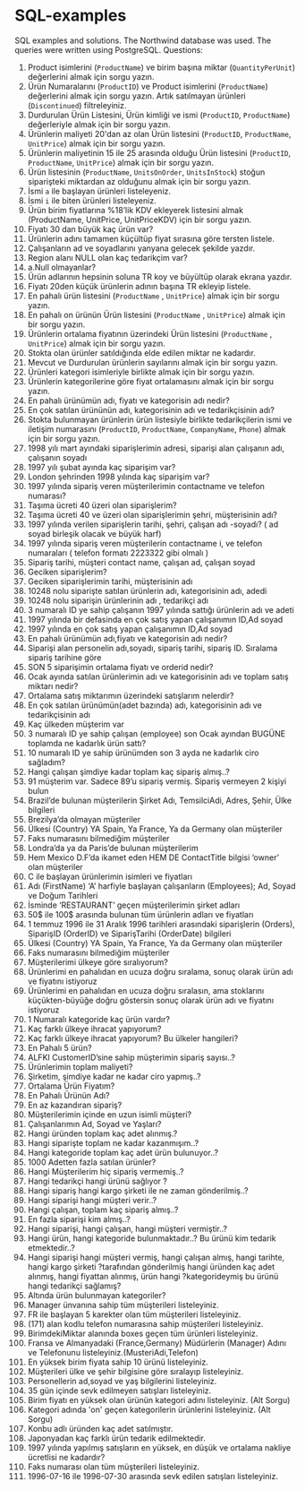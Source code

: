 # SQL-examples
SQL examples and solutions.
The Northwind database was used.
The queries were written using PostgreSQL.
Questions:
1. Product isimlerini (`ProductName`) ve birim başına miktar (`QuantityPerUnit`) değerlerini almak için sorgu yazın.
2. Ürün Numaralarını (`ProductID`) ve Product isimlerini (`ProductName`) değerlerini almak için sorgu yazın. Artık satılmayan ürünleri (`Discontinued`) filtreleyiniz.
3. Durdurulan Ürün Listesini, Ürün kimliği ve ismi (`ProductID`, `ProductName`) değerleriyle almak için bir sorgu yazın.
4. Ürünlerin maliyeti 20'dan az olan Ürün listesini (`ProductID`, `ProductName`, `UnitPrice`) almak için bir sorgu yazın.
5. Ürünlerin maliyetinin 15 ile 25 arasında olduğu Ürün listesini (`ProductID`, `ProductName`, `UnitPrice`) almak için bir sorgu yazın.
6. Ürün listesinin (`ProductName`, `UnitsOnOrder`, `UnitsInStock`) stoğun siparişteki miktardan az olduğunu almak için bir sorgu yazın.
7. İsmi `a` ile başlayan ürünleri listeleyeniz.
8. İsmi `i` ile biten ürünleri listeleyeniz.
9. Ürün birim fiyatlarına %18’lik KDV ekleyerek listesini almak (ProductName, UnitPrice, UnitPriceKDV) için bir sorgu yazın.
10. Fiyatı 30 dan büyük kaç ürün var?
11. Ürünlerin adını tamamen küçültüp fiyat sırasına göre tersten listele.
12. Çalışanların ad ve soyadlarını yanyana gelecek şekilde yazdır.
13. Region alanı NULL olan kaç tedarikçim var?
14. a.Null olmayanlar?
15. Ürün adlarının hepsinin soluna TR koy ve büyültüp olarak ekrana yazdır.
16. Fiyatı 20den küçük ürünlerin adının başına TR ekleyip listele.
17. En pahalı ürün listesini (`ProductName` , `UnitPrice`) almak için bir sorgu yazın.
18. En pahalı on ürünün Ürün listesini (`ProductName` , `UnitPrice`) almak için bir sorgu yazın.
19. Ürünlerin ortalama fiyatının üzerindeki Ürün listesini (`ProductName` , `UnitPrice`) almak için bir sorgu yazın.
20. Stokta olan ürünler satıldığında elde edilen miktar ne kadardır.
21. Mevcut ve Durdurulan ürünlerin sayılarını almak için bir sorgu yazın.
22. Ürünleri kategori isimleriyle birlikte almak için bir sorgu yazın.
23. Ürünlerin kategorilerine göre fiyat ortalamasını almak için bir sorgu yazın.
24. En pahalı ürünümün adı, fiyatı ve kategorisin adı nedir?
25. En çok satılan ürününün adı, kategorisinin adı ve tedarikçisinin adı?
26. Stokta bulunmayan ürünlerin ürün listesiyle birlikte tedarikçilerin ismi ve iletişim numarasını (`ProductID`, `ProductName`, `CompanyName`, `Phone`) almak için bir sorgu yazın.
27. 1998 yılı mart ayındaki siparişlerimin adresi, siparişi alan çalışanın adı, çalışanın soyadı
28. 1997 yılı şubat ayında kaç siparişim var?
29. London şehrinden 1998 yılında kaç siparişim var?
30. 1997 yılında sipariş veren müşterilerimin contactname ve telefon numarası?
31. Taşıma ücreti 40 üzeri olan siparişlerim?
32. Taşıma ücreti 40 ve üzeri olan siparişlerimin şehri, müşterisinin adı?
33. 1997 yılında verilen siparişlerin tarihi, şehri, çalışan adı -soyadı? ( ad soyad birleşik olacak ve büyük harf)
34. 1997 yılında sipariş veren müşterilerin contactname i, ve telefon numaraları ( telefon formatı 2223322 gibi olmalı )
35. Sipariş tarihi, müşteri contact name, çalışan ad, çalışan soyad
36. Geciken siparişlerim?
37. Geciken siparişlerimin tarihi, müşterisinin adı
38. 10248 nolu siparişte satılan ürünlerin adı, kategorisinin adı, adedi
39. 10248 nolu siparişin ürünlerinin adı , tedarikçi adı
40. 3 numaralı ID ye sahip çalışanın 1997 yılında sattığı ürünlerin adı ve adeti
41. 1997 yılında bir defasinda en çok satış yapan çalışanımın ID,Ad soyad
42. 1997 yılında en çok satış yapan çalışanımın ID,Ad soyad 
43. En pahalı ürünümün adı,fiyatı ve kategorisin adı nedir?
44. Siparişi alan personelin adı,soyadı, sipariş tarihi, sipariş ID. Sıralama sipariş tarihine göre
45. SON 5 siparişimin ortalama fiyatı ve orderid nedir?
46. Ocak ayında satılan ürünlerimin adı ve kategorisinin adı ve toplam satış miktarı nedir?
47. Ortalama satış miktarımın üzerindeki satışlarım nelerdir?
48. En çok satılan ürünümün(adet bazında) adı, kategorisinin adı ve tedarikçisinin adı
49. Kaç ülkeden müşterim var
50. 3 numaralı ID ye sahip çalışan (employee) son Ocak ayından BUGÜNE toplamda ne kadarlık ürün sattı?
51. 10 numaralı ID ye sahip ürünümden son 3 ayda ne kadarlık ciro sağladım?
52. Hangi çalışan şimdiye kadar toplam kaç sipariş almış..?
53. 91 müşterim var. Sadece 89’u sipariş vermiş. Sipariş vermeyen 2 kişiyi bulun
54. Brazil’de bulunan müşterilerin Şirket Adı, TemsilciAdi, Adres, Şehir, Ülke bilgileri
55. Brezilya’da olmayan müşteriler
56. Ülkesi (Country) YA Spain, Ya France, Ya da Germany olan müşteriler
57. Faks numarasını bilmediğim müşteriler
58. Londra’da ya da Paris’de bulunan müşterilerim
59. Hem Mexico D.F’da ikamet eden HEM DE ContactTitle bilgisi ‘owner’ olan müşteriler
60. C ile başlayan ürünlerimin isimleri ve fiyatları
61. Adı (FirstName) ‘A’ harfiyle başlayan çalışanların (Employees); Ad, Soyad ve Doğum Tarihleri
62. İsminde ‘RESTAURANT’ geçen müşterilerimin şirket adları
63. 50$ ile 100$ arasında bulunan tüm ürünlerin adları ve fiyatları
64. 1 temmuz 1996 ile 31 Aralık 1996 tarihleri arasındaki siparişlerin (Orders), SiparişID (OrderID) ve SiparişTarihi (OrderDate) bilgileri
65. Ülkesi (Country) YA Spain, Ya France, Ya da Germany olan müşteriler
66. Faks numarasını bilmediğim müşteriler
67. Müşterilerimi ülkeye göre sıralıyorum?
68. Ürünlerimi en pahalıdan en ucuza doğru sıralama, sonuç olarak ürün adı ve fiyatını istiyoruz
69. Ürünlerimi en pahalıdan en ucuza doğru sıralasın, ama stoklarını küçükten-büyüğe doğru göstersin sonuç olarak ürün adı ve fiyatını istiyoruz
70. 1 Numaralı kategoride kaç ürün vardır?
71. Kaç farklı ülkeye ihracat yapıyorum?
72. Kaç farklı ülkeye ihracat yapıyorum? Bu ülkeler hangileri?
73. En Pahalı 5 ürün?
74. ALFKI CustomerID’sine sahip müşterimin sipariş sayısı..?
75. Ürünlerimin toplam maliyeti?
76. Şirketim, şimdiye kadar ne kadar ciro yapmış..?
77. Ortalama Ürün Fiyatım?
78. En Pahalı Ürünün Adı?
79. En az kazandıran sipariş?
80. Müşterilerimin içinde en uzun isimli müşteri?
81. Çalışanlarımın Ad, Soyad ve Yaşları?
82. Hangi üründen toplam kaç adet alınmış.?
83. Hangi siparişte toplam ne kadar kazanmışım..?
84. Hangi kategoride toplam kaç adet ürün bulunuyor..?
85. 1000 Adetten fazla satılan ürünler?
86. Hangi Müşterilerim hiç sipariş vermemiş..?
87. Hangi tedarikçi hangi ürünü sağlıyor ?
88. Hangi sipariş hangi kargo şirketi ile ne zaman gönderilmiş..?
89. Hangi siparişi hangi müşteri verir..?
90. Hangi çalışan, toplam kaç sipariş almış..?
91. En fazla siparişi kim almış..?
92. Hangi siparişi, hangi çalışan, hangi müşteri vermiştir..?
93. Hangi ürün, hangi kategoride bulunmaktadır..? Bu ürünü kim tedarik etmektedir..?
94. Hangi siparişi hangi müşteri vermiş, hangi çalışan almış, hangi tarihte, hangi kargo şirketi ?tarafından gönderilmiş hangi üründen kaç adet alınmış, hangi fiyattan alınmış, ürün hangi ?kategorideymiş bu ürünü hangi tedarikçi sağlamış?
95. Altında ürün bulunmayan kategoriler?
96. Manager ünvanına sahip tüm müşterileri listeleyiniz.
97. FR ile başlayan 5 karekter olan tüm müşterileri listeleyiniz.
98. (171) alan kodlu telefon numarasına sahip müşterileri listeleyiniz.
99. BirimdekiMiktar alanında boxes geçen tüm ürünleri listeleyiniz.
100. Fransa ve Almanyadaki (France,Germany) Müdürlerin (Manager) Adını ve Telefonunu listeleyiniz.(MusteriAdi,Telefon)
101. En yüksek birim fiyata sahip 10 ürünü listeleyiniz.
102. Müşterileri ülke ve şehir bilgisine göre sıralayıp listeleyiniz.
103. Personellerin ad,soyad ve yaş bilgilerini listeleyiniz.
104. 35 gün içinde sevk edilmeyen satışları listeleyiniz.
105. Birim fiyatı en yüksek olan ürünün kategori adını listeleyiniz. (Alt Sorgu)
106. Kategori adında 'on' geçen kategorilerin ürünlerini listeleyiniz. (Alt Sorgu)
107. Konbu adlı üründen kaç adet satılmıştır.
108. Japonyadan kaç farklı ürün tedarik edilmektedir.
109. 1997 yılında yapılmış satışların en yüksek, en düşük ve ortalama nakliye ücretlisi ne kadardır?
110. Faks numarası olan tüm müşterileri listeleyiniz.
111. 1996-07-16 ile 1996-07-30 arasında sevk edilen satışları listeleyiniz. 
